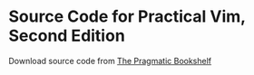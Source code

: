 # Source Code for Practical Vim, Second Edition
Download source code from [The Pragmatic Bookshelf](https://pragprog.com/titles/dnvim2/source_code)
